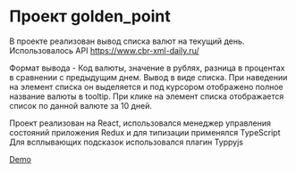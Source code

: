 # Проект golden_point

В проекте реализован вывод списка валют на текущий день. Использовалось API https://www.cbr-xml-daily.ru/

Формат вывода - Код валюты, значение в рублях, разница в процентах в сравнении с предыдущим днем.
Вывод в виде списка. При наведении на элемент списка он выделяется и под курсором отображено полное название валюты в tooltip.
При клике на элемент списка отображается список по данной валюте за 10 дней.

Проект реализован на React, использовался менеджер управления состояний приложения Redux и для типизации применялся TypeScript
Для всплывающих подсказок использовался плагин Typpyjs

[Demo](https://nkozlovskaya.github.io/golden_point)
